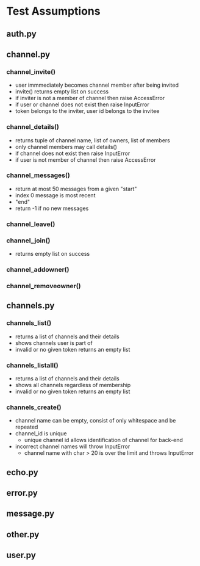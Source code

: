 # Test Assumptions

## auth.py

## channel.py

### channel_invite()
- user immmediately becomes channel member after being invited
- invite() returns empty list on success
- if inviter is not a member of channel then raise AccessError
- if user or channel does not exist then raise InputError
- token belongs to the inviter, user id belongs to the invitee

### channel_details()
- returns tuple of channel name, list of owners, list of members
- only channel members may call details()
- if channel does not exist then raise InputError
- if user is not member of channel then raise AccessError

### channel_messages()
- return at most 50 messages from a given "start"
- index 0 message is most recent
- "end" 
- return -1 if no new messages

### channel_leave()


### channel_join()
- returns empty list on success


### channel_addowner()


### channel_removeowner()

## channels.py

### channels_list()
- returns a list of channels and their details
- shows channels user is part of
- invalid or no given token returns an empty list

### channels_listall()
- returns a list of channels and their details
- shows all channels regardless of membership
- invalid or no given token returns an empty list

### channels_create()
- channel name can be empty, consist of only whitespace and be repeated
- channel_id is unique
    - unique channel id allows identification of channel for back-end
- incorrect channel names will throw InputError
    - channel name with char > 20 is over the limit and throws InputError

## echo.py

## error.py

## message.py

## other.py

## user.py
